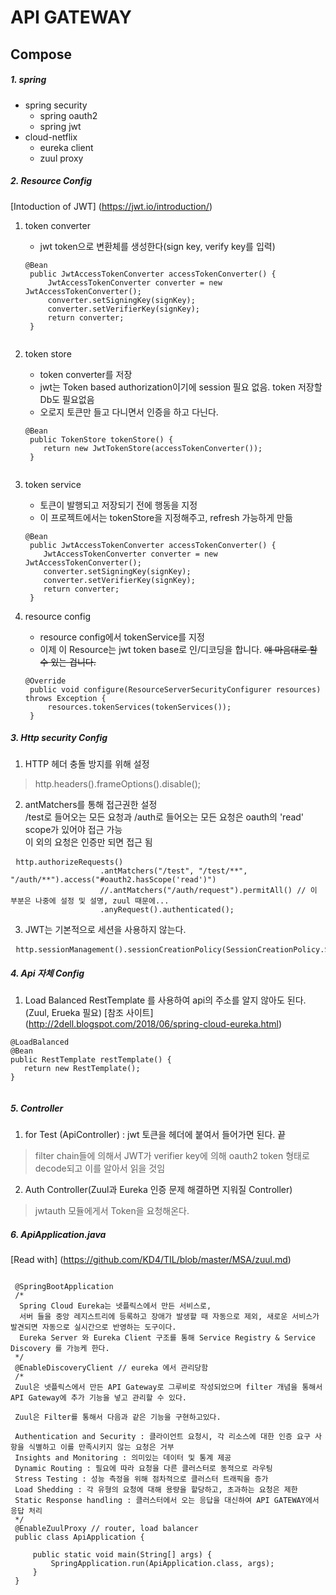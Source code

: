 API GATEWAY
=============

Compose
-------------

##### 1. spring
* spring security
  * spring oauth2
  * spring jwt
* cloud-netflix
  * eureka client 
  * zuul proxy

##### 2. Resource Config
[Intoduction of JWT] (https://jwt.io/introduction/)

1. token converter
    * jwt token으로 변환체를 생성한다(sign key, verify key를 입력)
    <pre><code>@Bean
    public JwtAccessTokenConverter accessTokenConverter() {
        JwtAccessTokenConverter converter = new JwtAccessTokenConverter();
        converter.setSigningKey(signKey);
        converter.setVerifierKey(signKey);
        return converter;
    }
    </code></pre>
    
2. token store
    * token converter를 저장
    * jwt는 Token based authorization이기에 session 필요 없음. token 저장할 Db도 필요없음
    * 오로지 토큰만 들고 다니면서 인증을 하고 다닌다.
    <pre><code>@Bean
    public TokenStore tokenStore() {
       return new JwtTokenStore(accessTokenConverter());
    }
    </code></pre>

3. token service
    * 토큰이 발행되고 저장되기 전에 행동을 지정
    * 이 프로젝트에서는 tokenStore을 지정해주고, refresh 가능하게 만듦
    <pre><code>@Bean
    public JwtAccessTokenConverter accessTokenConverter() {
       JwtAccessTokenConverter converter = new JwtAccessTokenConverter();
       converter.setSigningKey(signKey);
       converter.setVerifierKey(signKey);
       return converter;
    }</code></pre>
    
4. resource config
    * resource config에서 tokenService를 지정
    * 이제 이 Resource는 jwt token base로 인/디코딩을 합니다. ~~얘 마음대로 할 수 있는 겁니다.~~
    <pre><code>@Override
    public void configure(ResourceServerSecurityConfigurer resources) throws Exception {
        resources.tokenServices(tokenServices());
    }</code></pre>
    
##### 3. Http security Config

1. HTTP 헤더 충돌 방지를 위해 설정
> http.headers().frameOptions().disable();

2. antMatchers를 통해 접근권한 설정 <br/>
/test로 들어오는 모든 요청과 /auth로 들어오는 모든 요청은 oauth의 'read' scope가 있어야 접근 가능 <br/>
이 외의 요청은 인증만 되면 접근 됨 

<pre> <code>http.authorizeRequests()
                    .antMatchers("/test", "/test/**", "/auth/**").access("#oauth2.hasScope('read')")
                    //.antMatchers("/auth/request").permitAll() // 이 부분은 나중에 설정 및 설명, zuul 때문에...
                    .anyRequest().authenticated();
</code></pre>
3. JWT는 기본적으로 세션을 사용하지 않는다.
<pre> <code>http.sessionManagement().sessionCreationPolicy(SessionCreationPolicy.STATELESS);</code></pre>

##### 4. Api 자체 Config

1. Load Balanced RestTemplate 를 사용하여 api의 주소를 알지 않아도 된다.(Zuul, Erueka 필요)
 [참조 사이트] (http://2dell.blogspot.com/2018/06/spring-cloud-eureka.html)
 <pre><code>@LoadBalanced
@Bean
public RestTemplate restTemplate() {
   return new RestTemplate();
}
 </code></pre>
 
 ##### 5. Controller
 1. for Test (ApiController) : jwt 토큰을 헤더에 붙여서 들어가면 된다. 끝
 > filter chain들에 의해서 JWT가 verifier key에 의해 oauth2 token 형태로 decode되고 이를 알아서 읽을 것임
 
 2. Auth Controller(Zuul과 Eureka 인증 문제 해결하면 지워질 Controller)
 > jwtauth 모듈에게서 Token을 요청해온다.
 
 ##### 6. ApiApplication.java
 [Read with] (https://github.com/KD4/TIL/blob/master/MSA/zuul.md)
 <pre><code>
 @SpringBootApplication
 /*
  Spring Cloud Eureka는 넷플릭스에서 만든 서비스로,
  서버 들을 중앙 레지스트리에 등록하고 장애가 발생할 때 자동으로 제외, 새로운 서비스가 발견되면 자동으로 실시간으로 반영하는 도구이다.
  Eureka Server 와 Eureka Client 구조를 통해 Service Registry & Service Discovery 를 가능케 한다.
 */
 @EnableDiscoveryClient // eureka 에서 관리당함
 /*
 Zuul은 넷플릭스에서 만든 API Gateway로 그루비로 작성되었으며 filter 개념을 통해서 API Gateway에 추가 기능을 넣고 관리할 수 있다.
 
 Zuul은 Filter를 통해서 다음과 같은 기능을 구현하고있다.
 
 Authentication and Security : 클라이언트 요청시, 각 리소스에 대한 인증 요구 사항을 식별하고 이를 만족시키지 않는 요청은 거부
 Insights and Monitoring : 의미있는 데이터 및 통계 제공
 Dynamic Routing : 필요에 따라 요청을 다른 클러스터로 동적으로 라우팅
 Stress Testing : 성능 측정을 위해 점차적으로 클러스터 트래픽을 증가
 Load Shedding : 각 유형의 요청에 대해 용량을 할당하고, 초과하는 요청은 제한
 Static Response handling : 클러스터에서 오는 응답을 대신하여 API GATEWAY에서 응답 처리
 */
 @EnableZuulProxy // router, load balancer
 public class ApiApplication {
 
     public static void main(String[] args) {
         SpringApplication.run(ApiApplication.class, args);
     }
 }
 </code></pre>  